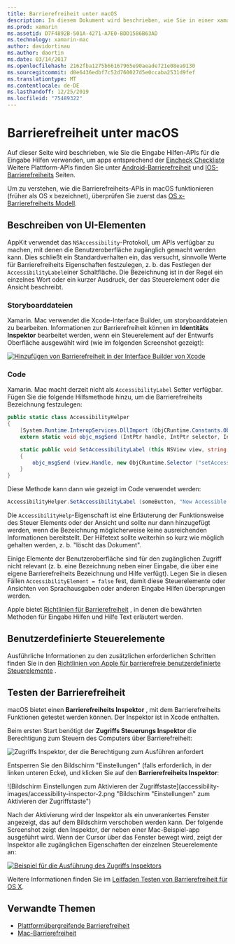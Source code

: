 ```yaml
---
title: Barrierefreiheit unter macOS
description: In diesem Dokument wird beschrieben, wie Sie in einer xamarin. Mac-app mit den Funktionen für die macOS-Barrierefreiheit arbeiten. Es wird erläutert, wie Benutzeroberflächen Elemente in Storyboards und Code, benutzerdefinierten Steuerelementen und das Testen der Barrierefreiheit beschrieben werden
ms.prod: xamarin
ms.assetid: D7F4892B-501A-4271-A7E0-BDD1586B63AD
ms.technology: xamarin-mac
author: davidortinau
ms.author: daortin
ms.date: 03/14/2017
ms.openlocfilehash: 2162fba1275b66167965e90aeade721e08ea9130
ms.sourcegitcommit: d0e6436edbf7c52d760027d5e0ccaba2531d9fef
ms.translationtype: MT
ms.contentlocale: de-DE
ms.lasthandoff: 12/25/2019
ms.locfileid: "75489322"
---
```

# <a name="accessibility-on-macos"></a>Barrierefreiheit unter macOS

Auf dieser Seite wird beschrieben, wie Sie die Eingabe Hilfen-APIs für die Eingabe Hilfen verwenden, um apps entsprechend der [Eincheck Checkliste](~/cross-platform/app-fundamentals/accessibility.md)
Weitere Plattform-APIs finden Sie unter [Android-Barrierefreiheit](~/android/app-fundamentals/accessibility.md) und [IOS-Barrierefreiheits](~/ios/app-fundamentals/accessibility.md) Seiten.

Um zu verstehen, wie die Barrierefreiheits-APIs in macOS funktionieren (früher als OS x bezeichnet), überprüfen Sie zuerst das [OS x-Barrierefreiheits Modell](https://developer.apple.com/library/mac/documentation/Accessibility/Conceptual/AccessibilityMacOSX/OSXAXmodel.html).

## <a name="describing-ui-elements"></a>Beschreiben von UI-Elementen

AppKit verwendet das `NSAccessibility`-Protokoll, um APIs verfügbar zu machen, mit denen die Benutzeroberfläche zugänglich gemacht werden kann. Dies schließt ein Standardverhalten ein, das versucht, sinnvolle Werte für Barrierefreiheits Eigenschaften festzulegen, z. b. das Festlegen der `AccessibilityLabel`einer Schaltfläche. Die Bezeichnung ist in der Regel ein einzelnes Wort oder ein kurzer Ausdruck, der das Steuerelement oder die Ansicht beschreibt.

### <a name="storyboard-files"></a>Storyboarddateien

Xamarin. Mac verwendet die Xcode-Interface Builder, um storyboarddateien zu bearbeiten.
Informationen zur Barrierefreiheit können im **Identitäts Inspektor** bearbeitet werden, wenn ein Steuerelement auf der Entwurfs Oberfläche ausgewählt wird (wie im folgenden Screenshot gezeigt):

[![Hinzufügen von Barrierefreiheit in der Interface Builder von Xcode](accessibility-images/xcode.png "Hinzufügen von Barrierefreiheit in der Interface Builder von Xcode")](accessibility-images/xcode-large.png#lightbox)

### <a name="code"></a>Code

Xamarin. Mac macht derzeit nicht als `AccessibilityLabel` Setter verfügbar.  Fügen Sie die folgende Hilfsmethode hinzu, um die Barrierefreiheits Bezeichnung festzulegen:

```csharp
public static class AccessibilityHelper
{
    [System.Runtime.InteropServices.DllImport (ObjCRuntime.Constants.ObjectiveCLibrary)]
    extern static void objc_msgSend (IntPtr handle, IntPtr selector, IntPtr label);

    static public void SetAccessibilityLabel (this NSView view, string value)
    {
        objc_msgSend (view.Handle, new ObjCRuntime.Selector ("setAccessibilityLabel:").Handle, new NSString (value).Handle);
    }
}
```

Diese Methode kann dann wie gezeigt im Code verwendet werden:

```csharp
AccessibilityHelper.SetAccessibilityLabel (someButton, "New Accessible Description");
```

Die `AccessibilityHelp`-Eigenschaft ist eine Erläuterung der Funktionsweise des Steuer Elements oder der Ansicht und sollte nur dann hinzugefügt werden, wenn die Bezeichnung möglicherweise keine ausreichenden Informationen bereitstellt. Der Hilfetext sollte weiterhin so kurz wie möglich gehalten werden, z. b. "löscht das Dokument".

Einige Elemente der Benutzeroberfläche sind für den zugänglichen Zugriff nicht relevant (z. b. eine Bezeichnung neben einer Eingabe, die über eine eigene Barrierefreiheits Bezeichnung und Hilfe verfügt).
Legen Sie in diesen Fällen `AccessibilityElement = false` fest, damit diese Steuerelemente oder Ansichten von Sprachausgaben oder anderen Eingabe Hilfen übersprungen werden.

Apple bietet [Richtlinien für Barrierefreiheit](https://developer.apple.com/library/mac/documentation/Accessibility/Conceptual/AccessibilityMacOSX/EnhancingtheAccessibilityofStandardAppKitControls.html) , in denen die bewährten Methoden für Eingabe Hilfen und Hilfe Text erläutert werden.

## <a name="custom-controls"></a>Benutzerdefinierte Steuerelemente

Ausführliche Informationen zu den zusätzlichen erforderlichen Schritten finden Sie in den [Richtlinien von Apple für barrierefreie benutzerdefinierte Steuerelemente](https://developer.apple.com/library/mac/documentation/Accessibility/Conceptual/AccessibilityMacOSX/ImplementingAccessibilityforCustomControls.html) .

## <a name="testing-accessibility"></a>Testen der Barrierefreiheit

macOS bietet einen **Barrierefreiheits Inspektor** , mit dem Barrierefreiheits Funktionen getestet werden können. Der Inspektor ist in Xcode enthalten.

Beim ersten Start benötigt der **Zugriffs Steuerungs Inspektor** die Berechtigung zum Steuern des Computers über Barrierefreiheit:

![Zugriffs Inspektor, der die Berechtigung zum Ausführen anfordert](accessibility-images/accessibility-inspector-1.png "Zugriffs Inspektor, der die Berechtigung zum Ausführen anfordert")

Entsperren Sie den Bildschirm "Einstellungen" (falls erforderlich, in der linken unteren Ecke), und klicken Sie auf den **Barrierefreiheits Inspektor**:

![Bildschirm Einstellungen zum Aktivieren der Zugriffstaste](accessibility-images/accessibility-inspector-2.png "Bildschirm "Einstellungen" zum Aktivieren der Zugriffstaste")

Nach der Aktivierung wird der Inspektor als ein unverankertes Fenster angezeigt, das auf dem Bildschirm verschoben werden kann. Der folgende Screenshot zeigt den Inspektor, der neben einer Mac-Beispiel-app ausgeführt wird. Wenn der Cursor über das Fenster bewegt wird, zeigt der Inspektor alle zugänglichen Eigenschaften der einzelnen Steuerelemente an:

[![Beispiel für die Ausführung des Zugriffs Inspektors](accessibility-images/accessibility-example.png "Beispiel für die Ausführung des Zugriffs Inspektors")](accessibility-images/accessibility-example-large.png#lightbox)

Weitere Informationen finden Sie im [Leitfaden Testen von Barrierefreiheit für OS X](https://developer.apple.com/library/mac/documentation/Accessibility/Conceptual/AccessibilityMacOSX/OSXAXTestingApps.html).

## <a name="related-links"></a>Verwandte Themen

- [Plattformübergreifende Barrierefreiheit](~/cross-platform/app-fundamentals/accessibility.md)
- [Mac-Barrierefreiheit](https://www.apple.com/accessibility/mac/)
